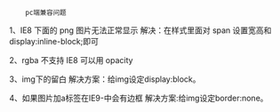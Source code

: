         pc端兼容问题
        
1、IE8 下面的 png 图片无法正常显示
    解决：在样式里面对 span 设置宽高和 display:inline-block;即可

2、rgba 不支持 IE8
    可以用 opacity

3、img下的留白
    解决方案：给img设定display:block。

4、如果图片加a标签在IE9-中会有边框
    解决方案:给img设定border:none。
